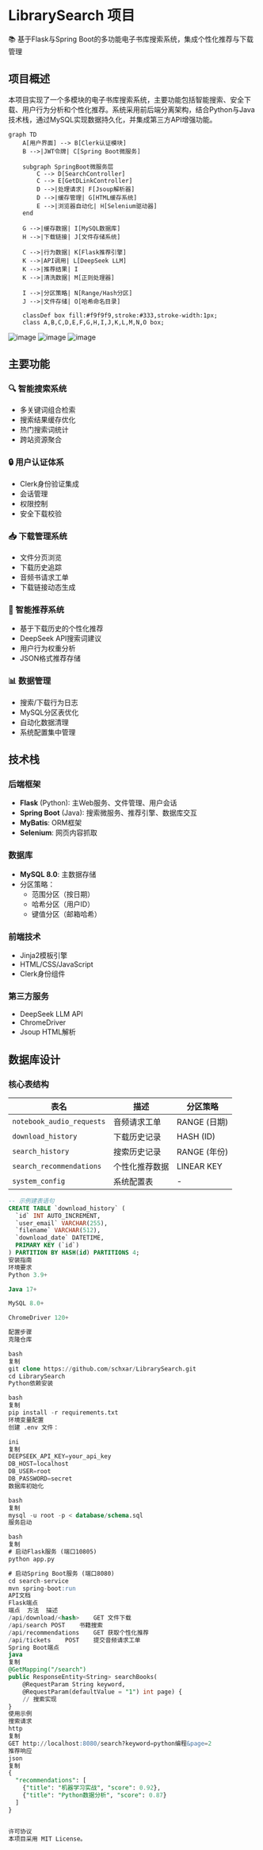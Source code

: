 # LibrarySearch 项目

📚 基于Flask与Spring Boot的多功能电子书库搜索系统，集成个性化推荐与下载管理

## 项目概述

本项目实现了一个多模块的电子书库搜索系统，主要功能包括智能搜索、安全下载、用户行为分析和个性化推荐。系统采用前后端分离架构，结合Python与Java技术栈，通过MySQL实现数据持久化，并集成第三方API增强功能。

```mermaid
graph TD
    A[用户界面] --> B[Clerk认证模块]
    B -->|JWT令牌| C[Spring Boot微服务]
    
    subgraph SpringBoot微服务层
        C --> D[SearchController]
        C --> E[GetDLinkController]
        D -->|处理请求| F[Jsoup解析器]
        D -->|缓存管理| G[HTML缓存系统]
        E -->|浏览器自动化| H[Selenium驱动器]
    end
    
    G -->|缓存数据| I[MySQL数据库]
    H -->|下载链接| J[文件存储系统]
    
    C -->|行为数据| K[Flask推荐引擎]
    K -->|API调用| L[DeepSeek LLM]
    K -->|推荐结果| I
    K -->|清洗数据| M[正则处理器]
    
    I -->|分区策略| N[Range/Hash分区]
    J -->|文件存储| O[哈希命名目录]
    
    classDef box fill:#f9f9f9,stroke:#333,stroke-width:1px;
    class A,B,C,D,E,F,G,H,I,J,K,L,M,N,O box;

```

![image](https://github.com/user-attachments/assets/3767157b-f197-4d65-99c0-a8344922949b)
![image](https://github.com/user-attachments/assets/29ca34d1-e534-4fc4-bd26-6fa1def221ec)
![image](https://github.com/user-attachments/assets/f047080e-4a3e-48df-b70c-92b917103281)



## 主要功能

### 🔍 智能搜索系统
- 多关键词组合检索
- 搜索结果缓存优化
- 热门搜索词统计
- 跨站资源聚合

### 🔒 用户认证体系
- Clerk身份验证集成
- 会话管理
- 权限控制
- 安全下载校验

### 📥 下载管理系统
- 文件分页浏览
- 下载历史追踪
- 音频书请求工单
- 下载链接动态生成

### 🧠 智能推荐系统
- 基于下载历史的个性化推荐
- DeepSeek API搜索词建议
- 用户行为权重分析
- JSON格式推荐存储

### 📊 数据管理
- 搜索/下载行为日志
- MySQL分区表优化
- 自动化数据清理
- 系统配置集中管理

## 技术栈

### 后端框架
- **Flask** (Python): 主Web服务、文件管理、用户会话
- **Spring Boot** (Java): 搜索微服务、推荐引擎、数据库交互
- **MyBatis**: ORM框架
- **Selenium**: 网页内容抓取

### 数据库
- **MySQL 8.0**: 主数据存储
- 分区策略：
  - 范围分区（按日期）
  - 哈希分区（用户ID）
  - 键值分区（邮箱哈希）

### 前端技术
- Jinja2模板引擎
- HTML/CSS/JavaScript
- Clerk身份组件

### 第三方服务
- DeepSeek LLM API
- ChromeDriver
- Jsoup HTML解析

## 数据库设计

### 核心表结构

| 表名                     | 描述                   | 分区策略         |
|--------------------------|------------------------|------------------|
| `notebook_audio_requests` | 音频请求工单           | RANGE (日期)    |
| `download_history`       | 下载历史记录           | HASH (ID)       |
| `search_history`         | 搜索历史记录           | RANGE (年份)    |
| `search_recommendations` | 个性化推荐数据         | LINEAR KEY      |
| `system_config`          | 系统配置表             | -               |

```sql
-- 示例建表语句
CREATE TABLE `download_history` (
  `id` INT AUTO_INCREMENT,
  `user_email` VARCHAR(255),
  `filename` VARCHAR(512),
  `download_date` DATETIME,
  PRIMARY KEY (`id`)
) PARTITION BY HASH(id) PARTITIONS 4;
安装指南
环境要求
Python 3.9+

Java 17+

MySQL 8.0+

ChromeDriver 120+

配置步骤
克隆仓库

bash
复制
git clone https://github.com/schxar/LibrarySearch.git
cd LibrarySearch
Python依赖安装

bash
复制
pip install -r requirements.txt
环境变量配置
创建 .env 文件：

ini
复制
DEEPSEEK_API_KEY=your_api_key
DB_HOST=localhost
DB_USER=root
DB_PASSWORD=secret
数据库初始化

bash
复制
mysql -u root -p < database/schema.sql
服务启动

bash
复制
# 启动Flask服务 (端口10805)
python app.py

# 启动Spring Boot服务 (端口8080)
cd search-service
mvn spring-boot:run
API文档
Flask端点
端点	方法	描述
/api/download/<hash>	GET	文件下载
/api/search	POST	书籍搜索
/api/recommendations	GET	获取个性化推荐
/api/tickets	POST	提交音频请求工单
Spring Boot端点
java
复制
@GetMapping("/search")
public ResponseEntity<String> searchBooks(
    @RequestParam String keyword,
    @RequestParam(defaultValue = "1") int page) {
    // 搜索实现
}
使用示例
搜索请求
http
复制
GET http://localhost:8080/search?keyword=python编程&page=2
推荐响应
json
复制
{
  "recommendations": [
    {"title": "机器学习实战", "score": 0.92},
    {"title": "Python数据分析", "score": 0.87}
  ]
}


许可协议
本项目采用 MIT License。
